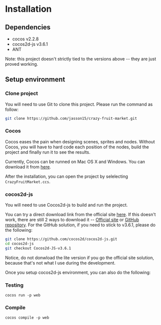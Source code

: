 # Installation

## Dependencies

- cocos v2.2.8
- cocos2d-js v3.6.1
- ANT

Note: this project doesn't strictly tied to the versions above -- they are just proved working.

## Setup environment

### Clone project

You will need to use Git to clone this project. Please run the command as follow: 

```sh
git clone https://github.com/jasson15/crazy-fruit-market.git
```

### Cocos

Cocos eases the pain when designing scenes, sprites and nodes. Without Cocos, you will have to hard code each position of the nodes, build the project and finally run it to see the results.

Currently, Cocos can be runned on Mac OS X and Windows. You can download it from [here][cocos].

After the installation, you can open the project by selelecting `CrazyFruitMarket.ccs`.

### cocos2d-js

You will need to use Cocos2d-js to build and run the project.

You can try a direct download link from the official site [here][cocos2d-js 3.6.1]. If this doesn't work, there are still 2 ways to download it -- [Official site] or [GitHub repository][Cocos2d-js GitHub]. For the GitHub solution, if you need to stick to v3.6.1, please do the following:

```sh
git clone https://github.com/cocos2d/cocos2d-js.git
cd cocos2d-js
git checkout Cocos2d-JS-v3.6.1
```

Notice, do not donwload the lite version if you go the official site solution, because that's not what I use during the development.

Once you setup cocos2d-js environment, you can also do the following:

### Testing

`cocos run -p web`

### Compile

`cocos compile -p web`

[cocos]: http://www.cocos2d-x.org/download
[cocos2d-js 3.6.1]: http://www.cocos2d-x.org/filedown/cocos2d-js-v3.6.1.zip
[Official site]: http://www.cocos2d-x.org
[Cocos2d-js GitHub]: https://github.com/cocos2d/cocos2d-js